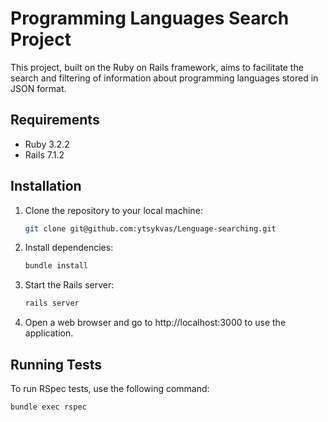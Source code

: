 # Programming Languages Search Project

This project, built on the Ruby on Rails framework, aims to facilitate the search and filtering of information about programming languages stored in JSON format.

## Requirements

- Ruby 3.2.2
- Rails 7.1.2

## Installation

1. Clone the repository to your local machine:

   ```bash
   git clone git@github.com:ytsykvas/Lenguage-searching.git

2. Install dependencies:


   ```bash
   bundle install

3. Start the Rails server:


   ```bash
   rails server

4. Open a web browser and go to http://localhost:3000 to use the application.

## Running Tests

To run RSpec tests, use the following command:

   ```bash
   bundle exec rspec
